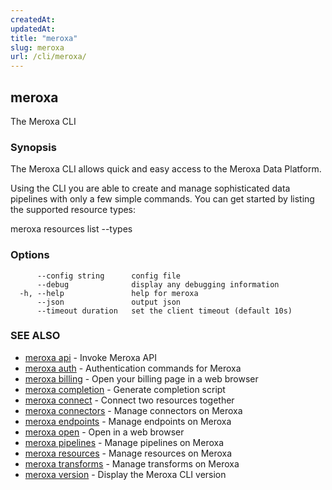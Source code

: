 ```yaml
---
createdAt: 
updatedAt: 
title: "meroxa"
slug: meroxa
url: /cli/meroxa/
---
```

## meroxa

The Meroxa CLI

### Synopsis

The Meroxa CLI allows quick and easy access to the Meroxa Data Platform.

Using the CLI you are able to create and manage sophisticated data pipelines
with only a few simple commands. You can get started by listing the supported
resource types:

meroxa resources list --types


### Options

```
      --config string      config file
      --debug              display any debugging information
  -h, --help               help for meroxa
      --json               output json
      --timeout duration   set the client timeout (default 10s)
```

### SEE ALSO

* [meroxa api](/cli/meroxa-api/)	 - Invoke Meroxa API
* [meroxa auth](/cli/meroxa-auth/)	 - Authentication commands for Meroxa
* [meroxa billing](/cli/meroxa-billing/)	 - Open your billing page in a web browser
* [meroxa completion](/cli/meroxa-completion/)	 - Generate completion script
* [meroxa connect](/cli/meroxa-connect/)	 - Connect two resources together
* [meroxa connectors](/cli/meroxa-connectors/)	 - Manage connectors on Meroxa
* [meroxa endpoints](/cli/meroxa-endpoints/)	 - Manage endpoints on Meroxa
* [meroxa open](/cli/meroxa-open/)	 - Open in a web browser
* [meroxa pipelines](/cli/meroxa-pipelines/)	 - Manage pipelines on Meroxa
* [meroxa resources](/cli/meroxa-resources/)	 - Manage resources on Meroxa
* [meroxa transforms](/cli/meroxa-transforms/)	 - Manage transforms on Meroxa
* [meroxa version](/cli/meroxa-version/)	 - Display the Meroxa CLI version

